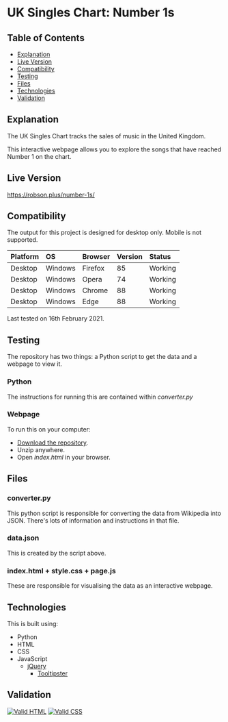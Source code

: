 # UK Singles Chart: Number 1s


## Table of Contents

 * [Explanation](#explanation)
 * [Live Version](#live-version)
 * [Compatibility](#compatibility)
 * [Testing](#testing) 
 * [Files](#files)
 * [Technologies](#technologies)
 * [Validation](#validation)
 
## Explanation

The UK Singles Chart tracks the sales of music in the United Kingdom.

This interactive webpage allows you to explore the songs that have reached Number 1 on the chart.

## Live Version

https://robson.plus/number-1s/

## Compatibility

The output for this project is designed for desktop only. Mobile is not supported.

| Platform | OS      | Browser          | Version | Status  |
| :------- | :------ | :--------------- | :------ | :------ |
| Desktop  | Windows | Firefox          | 85      | Working |
| Desktop  | Windows | Opera            | 74      | Working |
| Desktop  | Windows | Chrome           | 88      | Working |
| Desktop  | Windows | Edge             | 88      | Working |

Last tested on 16th February 2021.

## Testing

The repository has two things: a Python script to get the data and a webpage to view it.

### Python

The instructions for running this are contained within *converter.py*

### Webpage

To run this on your computer:
 * [Download the repository](https://github.com/Robson/Film-Franchise-Ratings/archive/master.zip).
 * Unzip anywhere.
 * Open *index.html* in your browser.

## Files

### converter.py
This python script is responsible for converting the data from Wikipedia into JSON. There's lots of information and instructions in that file.

### data.json
This is created by the script above.

### index.html + style.css + page.js
These are responsible for visualising the data as an interactive webpage.

## Technologies

This is built using:
 * Python
 * HTML
 * CSS
 * JavaScript
   * <a href="https://github.com/jquery/jquery">jQuery</a>
     * <a href="https://github.com/calebjacob/tooltipster">Tooltipster</a>

## Validation
	 
<a href="https://validator.w3.org/nu/?doc=https%3A%2F%2Frobson.plus%2Fnumber-1s%2F"><img src="https://www.w3.org/Icons/valid-html401-blue" alt="Valid HTML" /></a>
<a href="https://jigsaw.w3.org/css-validator/validator?uri=https%3A%2F%2Frobson.plus%2Fnumber-1s%2Fstyle.css&profile=css3svg&usermedium=all&warning=1&vextwarning=&lang=en"><img src="https://jigsaw.w3.org/css-validator/images/vcss-blue" alt="Valid CSS" /></a>   	 
